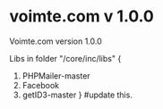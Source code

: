 # voimte.com v 1.0.0

Voimte.com version 1.0.0

Libs in folder "/core/inc/libs" {
  1. PHPMailer-master
  2. Facebook
  3. getID3-master
} 
#update this.
